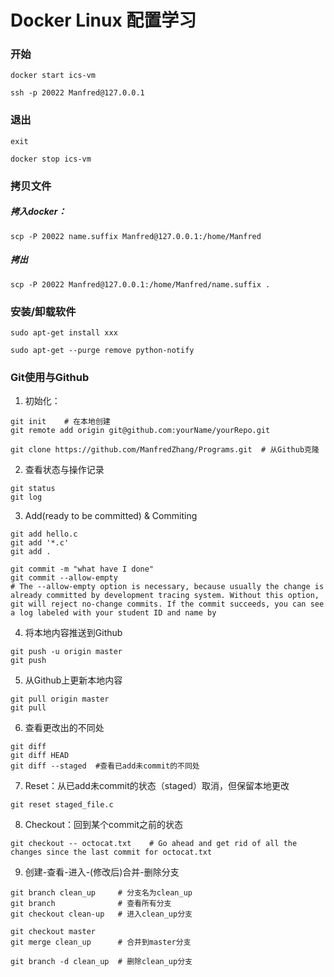 # Docker Linux 配置学习

### 开始

```
docker start ics-vm
```

```
ssh -p 20022 Manfred@127.0.0.1
```

### 退出

```
exit
```

```
docker stop ics-vm
```

### 拷贝文件

##### 拷入docker：

```
scp -P 20022 name.suffix Manfred@127.0.0.1:/home/Manfred
```

##### 拷出

```
scp -P 20022 Manfred@127.0.0.1:/home/Manfred/name.suffix .
```

### 安装/卸载软件

```
sudo apt-get install xxx
```

```
sudo apt-get --purge remove python-notify
```



### Git使用与Github

1. 初始化：

```
git init 	# 在本地创建
git remote add origin git@github.com:yourName/yourRepo.git

git clone https://github.com/ManfredZhang/Programs.git	# 从Github克隆
```

2. 查看状态与操作记录

```
git status
git log
```

3. Add(ready to be committed) & Commiting 

```
git add hello.c
git add '*.c'
git add .

git commit -m "what have I done"
git commit --allow-empty	
# The --allow-empty option is necessary, because usually the change is already committed by development tracing system. Without this option, git will reject no-change commits. If the commit succeeds, you can see a log labeled with your student ID and name by
```

4. 将本地内容推送到Github

```
git push -u origin master
git push
```

5. 从Github上更新本地内容

```
git pull origin master
git pull
```

6. 查看更改出的不同处

```
git diff
git diff HEAD
git diff --staged  #查看已add未commit的不同处
```

7. Reset：从已add未commit的状态（staged）取消，但保留本地更改

```
git reset staged_file.c
```

8. Checkout：回到某个commit之前的状态

```
git checkout -- octocat.txt    # Go ahead and get rid of all the changes since the last commit for octocat.txt
```

9. 创建-查看-进入-(修改后)合并-删除分支

```
git branch clean_up		# 分支名为clean_up
git branch			   	# 查看所有分支
git checkout clean-up	# 进入clean_up分支

git checkout master
git merge clean_up		# 合并到master分支

git branch -d clean_up	# 删除clean_up分支
```

